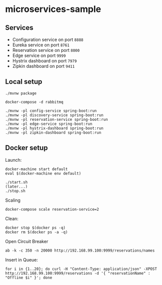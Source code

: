 # microservices-sample


## Services

* Configuration service on port `8888`
* Eureka service on port `8761`
* Reservation service on port `8000`
* Edge service on port `9999`
* Hystrix dashboard on port `7979`
* Zipkin dashboard on port `9411`


## Local setup

    ./mvnw package

    docker-compose -d rabbitmq

    ./mvnw -pl config-service spring-boot:run
    ./mvnw -pl discovery-service spring-boot:run
    ./mvnw -pl reservation-service spring-boot:run
    ./mvnw -pl edge-service spring-boot:run
    ./mvnw -pl hystrix-dashboard spring-boot:run
    ./mvnw -pl zipkin-dashboard spring-boot:run



## Docker setup

Launch:

    docker-machine start default
    eval $(docker-machine env default)

    ./start.sh
    (later...)
    ./stop.sh


Scaling

    docker-compose scale reservation-service=2


Clean:

    docker stop $(docker ps -q)
    docker rm $(docker ps -a -q)


Open Circuit Breaker

    ab -k -c 350 -n 20000 http://192.168.99.100:9999/reservations/names


Insert in Queue:

    for i in {1..20}; do curl -H "Content-Type: application/json" -XPOST http://192.168.99.100:9999/reservations -d '{ "reservationName" : "Offline $i" }'; done

